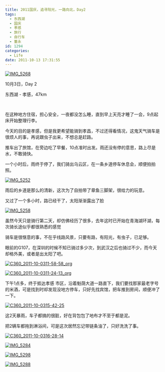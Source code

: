 ```yaml
---
title: 2011国庆，追寻阳光，一路向北，Day2
tags:
  - 东西湖
  - 国庆
  - 孝感
  - 旅行
  - 自行车
  - 董永
id: 1294
categories:
  - Life
date: 2011-10-13 17:31:55
---
```


[![](/images/2011/11/IMG_5268.jpg "IMG_5268")](/images/2011/11/IMG_5268.jpg)

10月3日，Day 2

东西湖 - 孝感，47km

&nbsp;

在这种地方住宿，担心安全，一夜都没怎么睡，直到早上天亮才睡了一会，9点起床开始整理行李。

今天的目的是孝感，但是我更希望能骑到孝昌，不过还得看情况，这鬼天气骑车是很烦人的事，再说跟虫子出来，不想总是赶路。

推车出了旅馆，在旁边吃了早餐，10点准时出发。雨还没有停的意思，路上尽是水，不敢骑快。

一个小时后，雨终于停了，我们骑出乌云区，在一条乡道停车休息会，顺便拍拍照。

[![](/images/2012/01/IMG_5252.jpg "IMG_5252")](/images/2012/01/IMG_5252.jpg)

雨后的乡道是那么的清新，这次为了自拍带了章鱼三脚架，很给力的玩意。

又过了一个多小时，路已经干了，太阳渐渐露出了脸

[![](/images/2012/01/IMG_5258.jpg "IMG_5258")](/images/2012/01/IMG_5258.jpg)

虽然今天只是骑行第二天，却仿佛经历了很多，去年这时已开始在青海湖环湖，每次骑长途似乎都很熟悉的感觉

骑车是很惬意的事，不在乎线路风景，只要有路，有阳光，有虫子，已足够。

眼前的G107，在深圳的时候不知已骑过多少次，到武汉之后也骑过不少，而今天却格外美，或者是出太阳了吧。

[![](/images/2012/01/C360_2011-10-0311-58-58_org.jpg "C360_2011-10-0311-58-58_org")](/images/2012/01/C360_2011-10-0311-58-58_org.jpg)

[![](/images/2012/01/C360_2011-10-0311-24-13_org.jpg "C360_2011-10-0311-24-13_org")](/images/2012/01/C360_2011-10-0311-24-13_org.jpg)

下午1点多，终于抵达孝感 市区，沿着魁荫大道一路直下，我们要找那家最老字号的米酒，可是找到时却发现没地方停车，只好先找宾馆，把车推到房间，顺便冲了一下。

[![](/images/2012/01/C360_2011-10-0315-42-25.jpg "C360_2011-10-0315-42-25")](/images/2012/01/C360_2011-10-0315-42-25.jpg)

这2天暴雨，车子都搞的很脏，好在背包包了地布才不至于都是泥。

把2辆车都拖到淋浴间，可是这次居然忘记带链条油了，只好洗洗了事。

[![](/images/2012/01/C360_2011-10-0316-28-14.jpg "C360_2011-10-0316-28-14")](/images/2012/01/C360_2011-10-0316-28-14.jpg)

[![](/images/2012/01/IMG_5284.jpg "IMG_5284")](/images/2012/01/IMG_5284.jpg)

[![](/images/2012/01/IMG_5298.jpg "IMG_5298")](/images/2012/01/IMG_5298.jpg)

[![](/images/2012/01/IMG_5288.jpg "IMG_5288")](/images/2012/01/IMG_5288.jpg)